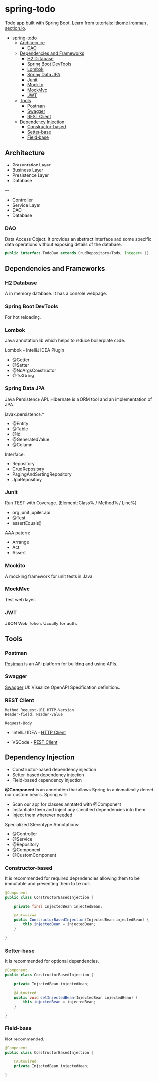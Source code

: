 # spring-todo

Todo app built with Spring Boot. Learn from tutorials: [ithome ironman](https://ithelp.ithome.com.tw/users/20118857/ironman/3007) , [section.io](https://www.section.io/engineering-education/spring-boot-crud-api/).

- [spring-todo](#spring-todo)
  - [Architecture](#architecture)
    - [DAO](#dao)
  - [Dependencies and Frameworks](#dependencies-and-frameworks)
    - [H2 Database](#h2-database)
    - [Spring Boot DevTools](#spring-boot-devtools)
    - [Lombok](#lombok)
    - [Spring Data JPA](#spring-data-jpa)
    - [Junit](#junit)
    - [Mockito](#mockito)
    - [MockMvc](#mockmvc)
    - [JWT](#jwt)
  - [Tools](#tools)
    - [Postman](#postman)
    - [Swagger](#swagger)
    - [REST Client](#rest-client)
  - [Dependency Injection](#dependency-injection)
    - [Constructor-based](#constructor-based)
    - [Setter-base](#setter-base)
    - [Field-base](#field-base)

## Architecture

- Presentation Layer
- Business Layer
- Presistence Layer
- Database

--

- Controller
- Service Layer
- DAO
- Database

### DAO

Data Access Object. It provides an abstract interface and some specific data operations without exposing details of the database.

```java
public interface TodoDao extends CrudRepository<Todo, Integer> {}
```

## Dependencies and Frameworks

### H2 Database

A in memory database. It has a console webpage.

### Spring Boot DevTools

For hot reloading.

### Lombok

Java annotation lib which helps to reduce boilerplate code.

Lombok - IntelliJ IDEA Plugin

- @Getter
- @Setter
- @NoArgsConstructor
- @ToString

### Spring Data JPA

Java Persistence API. Hibernate is a ORM tool and an implementation of JPA.

javax.persistence.\*

- @Entity
- @Table
- @Id
- @GeneratedValue
- @Column

Interface:

- Repository
- CrudRepository
- PagingAndSortingRepository
- JpaRepository

### Junit

Run TEST with Coverage. (Element: Class% / Method% / Line%)

- org.junit.jupiter.api
- @Test
- assertEquals()

AAA patern:

- Arrange
- Act
- Assert

### Mockito

A mocking framework for unit tests in Java.

### MockMvc

Test web layer.

### JWT

JSON Web Token. Usually for auth.

## Tools

### Postman

[Postman](https://www.postman.com/)
is an API platform for building and using APIs.

### Swagger

[Swagger](https://swagger.io/) UI: Visualize OpenAPI Specification definitions.

### REST Client

```text
Method Request-URI HTTP-Version
Header-field: Header-value

Request-Body
```

- IntelliJ IDEA - [HTTP Client](https://www.jetbrains.com/help/idea/http-client-in-product-code-editor.html#creating-http-request-files)

- VSCode - [REST Client](https://marketplace.visualstudio.com/items?itemName=humao.rest-client)

## Dependency Injection

- Constructor-based dependency injection
- Setter-based dependency injection
- Field-based dependency injection

**@Component** is an annotation that allows Spring to automatically detect our custom beans. Spring will:

- Scan our app for classes anntated with @Component
- Instantiate them and inject any specified dependencies into them
- Inject them wherever needed

Specialized Stereotype Annotations:

- @Controller
- @Service
- @Repository
- @Component
- @CustomComponent

### Constructor-based

It is recommended for required dependencies allowing them to be immutable and preventing them to be null.

```java
@Component
public class ConstructorBasedInjection {

    private final InjectedBean injectedBean;

    @Autowired
    public ConstructorBasedInjection(InjectedBean injectedBean) {
        this.injectedBean = injectedBean;
    }

}
```

### Setter-base

It is recommended for optional dependencies.

```java
@Component
public class ConstructorBasedInjection {

    private InjectedBean injectedBean;

    @Autowired
    public void setInjectedBean(InjectedBean injectedBean) {
        this.injectedBean = injectedBean;
    }

}
```

### Field-base

Not recommended.

```java
@Component
public class ConstructorBasedInjection {

    @Autowired
    private InjectedBean injectedBean;

}
```
